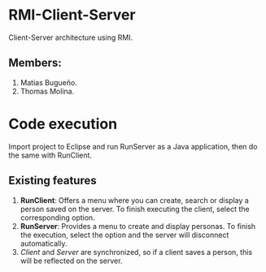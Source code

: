 # RMI-Client-Server
Client-Server architecture using RMI.

## Members:
1. Matias Bugueño.
2. Thomas Molina.

# Code execution
Import project to Eclipse and run RunServer as a Java application, then do the same with RunClient.

## Existing features
1. **RunClient**: Offers a menu where you can create, search or display a person saved on the server. To finish executing the client, select the corresponding option.
2. **RunServer**: Provides a menu to create and display personas. To finish the execution, select the option and the server will disconnect automatically.
3. *Client* and *Server* are synchronized, so if a client saves a person, this will be reflected on the server.
